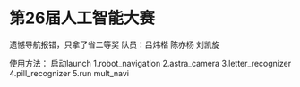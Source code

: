 # 第26届人工智能大赛
遗憾导航报错，只拿了省二等奖
队员：吕炜楷 陈亦杨 刘凯旋

使用方法：
启动launch
  1.robot_navigation
  2.astra_camera
  3.letter_recognizer
  4.pill_recognizer
  5.run mult_navi
